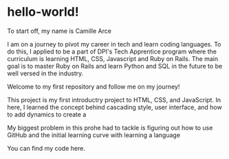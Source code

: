 # hello-world! #

To start off, my name is Camille Arce

I am on a journey to pivot my career in tech and learn coding languages. To do this, I applied to be a part of DPI's Tech Apprentice program where the curriculum is learning HTML, CSS, Javascript and Ruby on Rails. The main goal is to master Ruby on Rails and learn Python and SQL in the future to be well versed in the industry. 
 
Welcome to my first repository and follow me on my journey! 

This project is my first introductry project to HTML, CSS, and JavaScript. In here, I learned the concept behind cascading style, user interface, and how to add dynamics to create a

My biggest problem in this prohe had to tackle is figuring out how to use GitHub and the initial learning curve with learning a language

You can find my code here.

